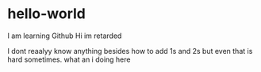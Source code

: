 # hello-world
I am learning Github
Hi im retarded

I dont reaalyy know anything besides how to add 1s and 2s but even that is hard sometimes.
what an i doing here
